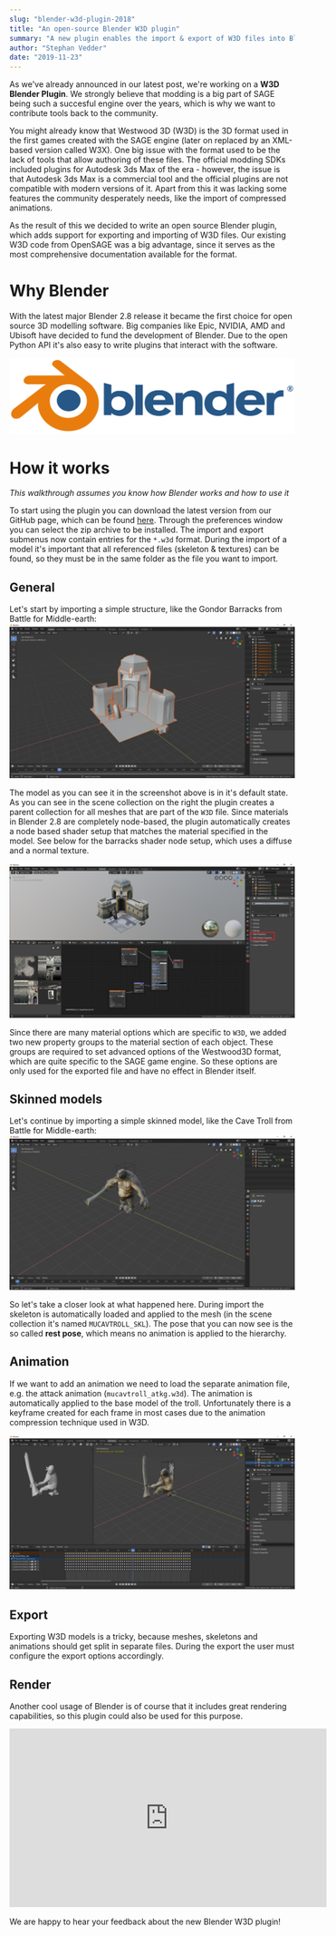 ```yaml
---
slug: "blender-w3d-plugin-2018"
title: "An open-source Blender W3D plugin"
summary: "A new plugin enables the import & export of W3D files into Blender"
author: "Stephan Vedder"
date: "2019-11-23"
---
```


As we've already announced in our latest post, we're working on a **W3D Blender Plugin**. We strongly believe that modding is a big part of SAGE being such a succesful engine over the years, which is why we want to contribute tools back to the community.

You might already know that Westwood 3D (W3D) is the 3D format used in the first games created with the SAGE engine (later on replaced by an XML-based version called W3X). One big issue with the format used to be the lack of tools that allow authoring of these files. The official modding SDKs included plugins for Autodesk 3ds Max of the era - however, the issue is that Autodesk 3ds Max is a commercial tool and the official plugins are not compatible with modern versions of it. Apart from this it was lacking some features the community desperately needs, like the import of compressed animations.

As the result of this we decided to write an open source Blender plugin, which adds support for exporting and importing of W3D files. Our existing W3D code from OpenSAGE was a big advantage, since it serves as the most comprehensive documentation available for the format.

# Why Blender

With the latest major Blender 2.8 release it became the first choice for open source 3D modelling software. Big companies like Epic, NVIDIA, AMD and Ubisoft have decided to fund the development of Blender. Due to the open Python API it's also easy to write plugins that interact with the software.

![Blender Logo](./blender_logo.png)

# How it works

*This walkthrough assumes you know how Blender works and how to use it*

To start using the plugin you can download the latest version from our GitHub page, which can be found [here](https://github.com/OpenSAGE/OpenSAGE.BlenderPlugin/releases). Through the preferences window you can select the zip archive to be installed. The import and export submenus now contain entries for the `*.w3d` format.
During the import of a model it's important that all referenced files (skeleton & textures) can be found, so they must be in the same folder as the file you want to import.

## General

Let's start by importing a simple structure, like the Gondor Barracks from Battle for Middle-earth:
![Gondor Barracks](./barracks.png)

The model as you can see it in the screenshot above is in it's default state. As you can see in the scene collection on the right the plugin creates a parent collection for all meshes that are part of the `W3D` file. Since materials in Blender 2.8 are completely node-based, the plugin automatically creates a node based shader setup that matches the material specified in the model. See below for the barracks shader node setup, which uses a diffuse and a normal texture.

![Gondor Barracks Shader](./barracks_nodes.png)

Since there are many material options which are specific to `W3D`, we added two new property groups to the material section of each object. These groups are required to set advanced options of the Westwood3D format, which are quite specific to the SAGE game engine. So these options are only used for the exported file and have no effect in Blender itself.

## Skinned models

Let's continue by importing a simple skinned model, like the Cave Troll from Battle for Middle-earth:
![Cave Troll](./cave_troll.png)

So let's take a closer look at what happened here. During import the skeleton is automatically loaded and applied to the mesh (in the scene collection it's named `MUCAVTROLL_SKL`). The pose that you can now see is the so called **rest pose**, which means no animation is applied to the hierarchy.

## Animation

If we want to add an animation we need to load the separate animation file, e.g. the attack animation (`mucavtroll_atkg.w3d`). The animation is automatically applied to the base model of the troll. Unfortunately there is a keyframe created for each frame in most cases due to the animation compression technique used in W3D.

![Cave Troll](./cave_troll_attack.png)

## Export

Exporting W3D models is a tricky, because meshes, skeletons and animations should get split in separate files. During the export the user must configure the export options accordingly.

## Render

Another cool usage of Blender is of course that it includes great rendering capabilities, so this plugin could also be used for this purpose.

<div class="video-responsive">
    <iframe width="560" height="315" src="https://www.youtube.com/embed/qazn4JlNm3Q" frameborder="0" gesture="media" allow="encrypted-media" allowfullscreen></iframe>
</div>

We are happy to hear your feedback about the new Blender W3D plugin!
